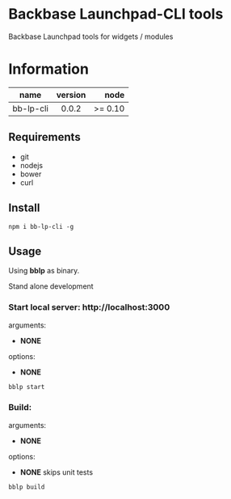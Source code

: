 # Backbase Launchpad-CLI tools

Backbase Launchpad tools for widgets / modules 

# Information
| name                  | version       | node      |
| ----------------------|:-------------:| ---------:|
| bb-lp-cli             | 0.0.2         | >= 0.10   |


## Requirements
- git
- nodejs
- bower
- curl

## Install

```
npm i bb-lp-cli -g 
```

## Usage

Using **bblp** as binary.

Stand alone development
### Start local server: http://localhost:3000

arguments:

- **NONE**

options:

- **NONE**
    
```bash
bblp start
```

### Build: 

arguments:
    
- **NONE**

options:

- **NONE** skips unit tests

```bash
bblp build
```
